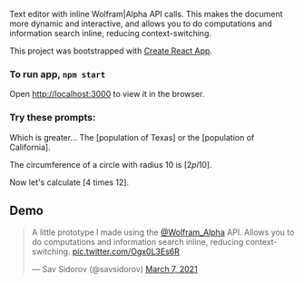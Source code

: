 Text editor with inline Wolfram|Alpha API calls. This makes the document more dynamic and interactive, and allows you to do computations and information search inline, reducing context-switching.

This project was bootstrapped with [Create React App](https://github.com/facebook/create-react-app).

### To run app, `npm start`

Open [http://localhost:3000](http://localhost:3000) to view it in the browser.

### Try these prompts:

Which is greater... The [population of Texas] or the [population of California].

The circumference of a circle with radius 10 is [2*pi*10].

Now let's calculate [4 times 12].

## Demo

<blockquote class="twitter-tweet"><p lang="en" dir="ltr">A little prototype I made using the <a href="https://twitter.com/Wolfram_Alpha?ref_src=twsrc%5Etfw">@Wolfram_Alpha</a> API. Allows you to do computations and information search inline, reducing context-switching. <a href="https://t.co/Ogx0L3Es6R">pic.twitter.com/Ogx0L3Es6R</a></p>&mdash; Sav Sidorov (@savsidorov) <a href="https://twitter.com/savsidorov/status/1368668709259259904?ref_src=twsrc%5Etfw">March 7, 2021</a></blockquote> <script async src="https://platform.twitter.com/widgets.js" charset="utf-8"></script>
